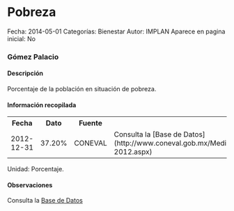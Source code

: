 Pobreza
=====

Fecha: 2014-05-01
Categorías: Bienestar
Autor: IMPLAN
Aparece en pagina inicial: No

### Gómez Palacio

#### Descripción

Porcentaje de la población en situación de pobreza.

#### Información recopilada

<table class="table table-hover table-bordered">
  <tr><th>Fecha</th><th>Dato</th><th>Fuente</th><th>Notas</th></tr>
  <tr><td>2012-12-31</td><td>37.20%</td><td>CONEVAL</td><td>Consulta la [Base de Datos](http://www.coneval.gob.mx/Medicion/Paginas/Medici%C3%B3n/Pobreza%202012/Pobreza-2012.aspx)</td></tr>
</table>

Unidad: Porcentaje.

#### Observaciones

Consulta la [Base de Datos](http://www.coneval.gob.mx/Medicion/Paginas/Medici%C3%B3n/Pobreza%202012/Pobreza-2012.aspx)
